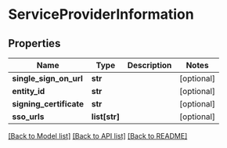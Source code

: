 # ServiceProviderInformation

## Properties
Name | Type | Description | Notes
------------ | ------------- | ------------- | -------------
**single_sign_on_url** | **str** |  | [optional] 
**entity_id** | **str** |  | [optional] 
**signing_certificate** | **str** |  | [optional] 
**sso_urls** | **list[str]** |  | [optional] 

[[Back to Model list]](../README.md#documentation-for-models) [[Back to API list]](../README.md#documentation-for-api-endpoints) [[Back to README]](../README.md)

